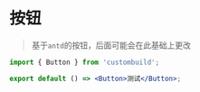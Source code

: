 # 按钮

> 基于`antd`的按钮，后面可能会在此基础上更改

```jsx
import { Button } from 'custombuild';

export default () => <Button>测试</Button>;
```
